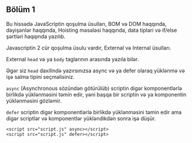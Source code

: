 ## Bölüm 1

Bu hissədə JavaScriptin qoşulma üsulları, BOM və DOM haqqında, dəyişənlər haqqında, Hoisting məsələsi haqqında, data tipləri və if/else şərtləri haqqında yazılıb.

Javascriptin 2 cür qoşulma üsulu vardır, External və Internal üsulları.

External ``head`` və ya ``body`` taglarının arasında yazıla bilər. 

Əgər siz ``head`` daxilində yazırsınızsa async və ya defer olaraq yüklənmə və işə salma tipini seçməlisiniz.

``async`` (Asynchronous sözündən götürülüb) scriptin digər komponentlərlə birlikdə yüklənməsini təmin edir, yəni başqa bir scriptin və ya komponentin yüklənməsini gözləmir.

``defer`` scriptin digər komponentlərlə birlikdə yüklənməsini təmin edir ama digər scriptlər və komponentlər yükləndikdən sonra işə düşür.

``<script src="script.js" async></script>``  
``<script src="script.js" defer></script>``